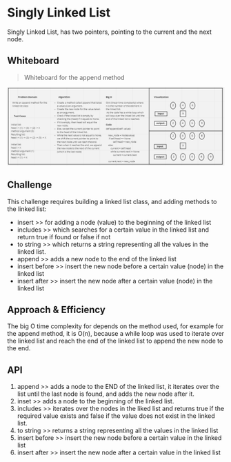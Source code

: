 # Singly Linked List
<!-- Short summary or background information -->
Singly Linked List, has two pointers, pointing to the current and the next node.

## Whiteboard
> Whiteboard for the append method

![linked-list-insertions](./assets/linked_list_insertions.PNG)

## Challenge
<!-- Description of the challenge -->
This challenge requires building a linked list class, and adding methods to the linked list:
- insert >> for adding a node (value) to the beginning of the linked list
- includes >> which searches for a certain value in the linked list and return true if found or false if not
- to string >> which returns a string representing all the values in the linked list. 
- append >> adds a new node to the end of the linked list
- insert before >> insert the new node before a certain value (node) in the linked list
- insert after >> insert the new node after a certain value (node) in the linked list

## Approach & Efficiency
<!-- What approach did you take? Why? What is the Big O space/time for this approach? -->
The big O time complexity for depends on the method used, for example for the append method, it is
O(n), because a while loop was used to iterate over the linked list and reach the end of the linked list
to append the new node to the end.

## API
<!-- Description of each method publicly available to your Linked List -->
1. append >> adds a node to the END of the linked list, it iterates over the list until the last node is found,
and adds the new node after it.
2. inset >> adds a node to the beginning of the linked list.
3. includes >> iterates over the nodes in the liked list and returns true if the
required value exists and false if the value does not exist in the linked list.
4. to string >> returns a string representing all the values in the linked list
5. insert before >> insert the new node before a certain value in the linked list 
6. insert after >> insert the new node after a certain value in the linked list